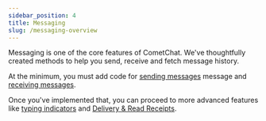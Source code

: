 ```yaml
---
sidebar_position: 4
title: Messaging
slug: /messaging-overview
---
```


Messaging is one of the core features of CometChat. We've thoughtfully created methods to help you send, receive and fetch message history.

At the minimum, you must add code for [sending messages](send-message) message and [receiving messages](receive-messages).

Once you've implemented that, you can proceed to more advanced features like [typing indicators](typing-indicators) and [Delivery & Read Receipts](delivery-read-receipts).
